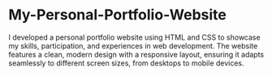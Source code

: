 # My-Personal-Portfolio-Website
I developed a personal portfolio website using HTML and CSS to showcase my skills, participation, and experiences in web development. The website features a clean, modern design with a responsive layout, ensuring it adapts seamlessly to different screen sizes, from desktops to mobile devices. 
